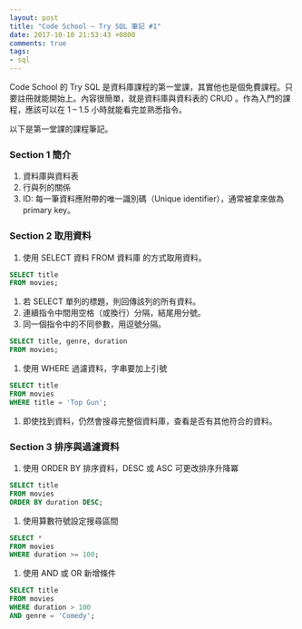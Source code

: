 ```yaml
---
layout: post
title: "Code School – Try SQL 筆記 #1"
date: 2017-10-10 21:53:43 +0800
comments: true
tags: 
- sql
---
```

Code School 的 Try SQL 是資料庫課程的第一堂課，其實他也是個免費課程。只要註冊就能開始上。內容很簡單，就是資料庫與資料表的 CRUD 。作為入門的課程，應該可以在 1 – 1.5 小時就能看完並熟悉指令。

以下是第一堂課的課程筆記。
<!-- more --> 
### Section 1 簡介

1. 資料庫與資料表
1. 行與列的關係
1. ID: 每一筆資料應附帶的唯一識別碼（Unique identifier），通常被拿來做為 primary key。

### Section 2 取用資料

1. 使用 SELECT 資料 FROM 資料庫 的方式取用資料。
```sql
SELECT title
FROM movies;
```

1. 若 SELECT 單列的標題，則回傳該列的所有資料。
1. 連續指令中間用空格（或換行）分隔，結尾用分號。
1. 同一個指令中的不同參數，用逗號分隔。
```sql
SELECT title, genre, duration
FROM movies;
```

1. 使用 WHERE 過濾資料，字串要加上引號
```sql
SELECT title
FROM movies
WHERE title = 'Top Gun';
```

1. 即使找到資料，仍然會搜尋完整個資料庫，查看是否有其他符合的資料。


### Section 3 排序與過濾資料

1. 使用 ORDER BY 排序資料，DESC 或 ASC 可更改排序升降冪
```sql
SELECT title
FROM movies
ORDER BY duration DESC;
```

1. 使用算數符號設定搜尋區間
```sql
SELECT *
FROM movies
WHERE duration >= 100;
```

1. 使用 AND 或 OR 新增條件
```sql
SELECT title
FROM movies
WHERE duration > 100
AND genre = 'Comedy';
```
